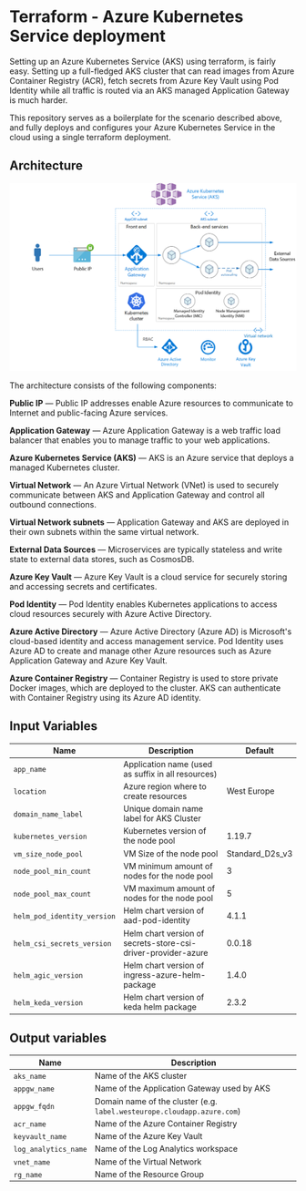 # Terraform - Azure Kubernetes Service deployment

Setting up an Azure Kubernetes Service (AKS) using terraform, is fairly easy. Setting up a full-fledged AKS cluster that can read images from Azure Container Registry (ACR), fetch secrets from Azure Key Vault using Pod Identity while all traffic is routed via an AKS managed Application Gateway is much harder.

This repository serves as a boilerplate for the scenario described above, and fully deploys and configures your Azure Kubernetes Service in the cloud using a single terraform deployment.

## Architecture

![Architecture Diagram AKS deployment](images/archdiagram_k8s.png?raw=true "Architecture Diagram AKS deployment")

The architecture consists of the following components:

__Public IP__ —
 Public IP addresses enable Azure resources to communicate to Internet and public-facing Azure services.

__Application Gateway__ —
Azure Application Gateway is a web traffic load balancer that enables you to manage traffic to your web applications.

__Azure Kubernetes Service (AKS)__ —
AKS is an Azure service that deploys a managed Kubernetes cluster.

__Virtual Network__ —
An Azure Virtual Network (VNet) is used to securely communicate between AKS and Application Gateway and control all outbound connections.

__Virtual Network subnets__ —
Application Gateway and AKS are deployed in their own subnets within the same virtual network.

__External Data Sources__ —
Microservices are typically stateless and write state to external data stores, such as CosmosDB.

__Azure Key Vault__ —
Azure Key Vault is a cloud service for securely storing and accessing secrets and certificates.

__Pod Identity__ —
Pod Identity enables Kubernetes applications to access cloud resources securely with Azure Active Directory.

__Azure Active Directory__ —
Azure Active Directory (Azure AD) is Microsoft's cloud-based identity and access management service. Pod Identity uses Azure AD to create and manage other Azure resources such as Azure Application Gateway and Azure Key Vault.

__Azure Container Registry__ —
Container Registry is used to store private Docker images, which are deployed to the cluster. AKS can authenticate with Container Registry using its Azure AD identity.


## Input Variables

| Name | Description | Default |
|------|-------------|---------|
| `app_name` | Application name (used as suffix in all resources) |  | 
| `location` | Azure region where to create resources | West Europe | 
| `domain_name_label` | Unique domain name label for AKS Cluster |  | 
| `kubernetes_version` | Kubernetes version of the node pool | 1.19.7 | 
| `vm_size_node_pool` | VM Size of the node pool | Standard_D2s_v3 | 
| `node_pool_min_count` | VM minimum amount of nodes for the node pool | 3 | 
| `node_pool_max_count` | VM maximum amount of nodes for the node pool | 5 | 
| `helm_pod_identity_version` | Helm chart version of aad-pod-identity | 4.1.1 | 
| `helm_csi_secrets_version` | Helm chart version of secrets-store-csi-driver-provider-azure | 0.0.18 | 
| `helm_agic_version` | Helm chart version of ingress-azure-helm-package | 1.4.0 | 
| `helm_keda_version` | Helm chart version of keda helm package | 2.3.2 | 

## Output variables

| Name | Description |
|------|-------------|
| `aks_name` | Name of the AKS cluster |
| `appgw_name` | Name of the Application Gateway used by AKS |
| `appgw_fqdn` | Domain name of the cluster (e.g. `label.westeurope.cloudapp.azure.com`) |
| `acr_name` | Name of the Azure Container Registry |
| `keyvault_name` | Name of the Azure Key Vault |
| `log_analytics_name` | Name of the Log Analytics workspace |
| `vnet_name` | Name of the Virtual Network |
| `rg_name` | Name of the Resource Group |